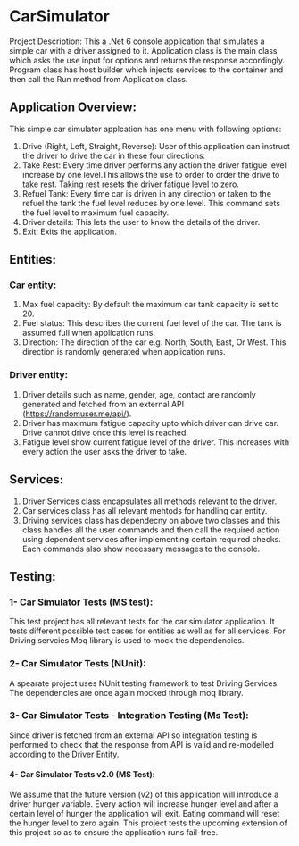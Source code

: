 # CarSimulator

Project Description:
This a .Net 6 console application that simulates a simple car with a driver assigned to it. Application class is the main class which asks the use input for options and returns the response accordingly. Program class has host builder which injects services to the container and then call the Run method from Application class.

## Application Overview:
This simple car simulator applcation has one menu with following options:
1. Drive (Right, Left, Straight, Reverse): User of this application can instruct the driver to drive the car in these four directions. 
2. Take Rest: Every time driver performs any action the driver fatigue level increase by one level.This allows the use to order to order the drive to take rest. Taking rest resets the driver fatigue level to zero.
3. Refuel Tank: Every time car is driven in any direction or taken to the refuel the tank the fuel level reduces by one level. This command sets the fuel level to maximum fuel capacity.
4. Driver details: This lets the user to know the details of the driver.
5. Exit: Exits the application.


## Entities:
### Car entity:
1. Max fuel capacity: By default the maximum car tank capacity is set to 20.
2. Fuel status: This describes the current fuel level of the car. The tank is assumed full when application runs.
3. Direction: The direction of the car e.g. North, South, East, Or West. This direction is randomly generated when application runs.

### Driver entity:
1. Driver details such as name, gender, age, contact are randomly generated and fetched from an external API (https://randomuser.me/api/).
2. Driver has maximum fatigue capacity upto which driver can drive car. Drive cannot drive once this level is reached.
3. Fatigue level show current fatigue level of the driver. This increases with every action the user asks the driver to take.

## Services:
1. Driver Services class encapsulates all methods relevant to the driver.
2. Car services class has all relevant mehtods for handling car entity.
3. Driving services class has dependecny on above two classes and this class handles all the user commands and then call the required action using dependent services after implementing certain required checks. Each commands also show necessary messages to the console.

## Testing:
### 1- Car Simulator Tests (MS test):
This test project has all relevant tests for the car simulator application. It tests different possible test cases for entities as well as for all services. For Driving servcies Moq library is used to mock the dependencies.

### 2- Car Simulator Tests (NUnit):
A spearate project uses NUnit testing framework to test Driving Services. The dependencies are once again mocked through moq library.

### 3- Car Simulator Tests - Integration Testing (Ms Test):
Since driver is fetched from an external API so integration testing is performed to check that the response from API is valid and re-modelled according to the Driver Entity.

#### 4- Car Simulator Tests v2.0 (MS Test):
We assume that the future version (v2) of this application will introduce a driver hunger variable. Every action will increase hunger level and after a certain level of hunger the application will exit. Eating command will reset the hunger level to zero again. This project tests the upcoming extension of this project so as to ensure the application runs fail-free.
